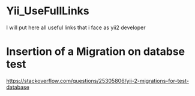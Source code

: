 # Yii_UseFullLinks
I will put here all useful links that i face as yii2 developer
# Insertion of a Migration on databse test

https://stackoverflow.com/questions/25305806/yii-2-migrations-for-test-database
